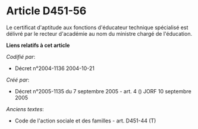 # Article D451-56

Le certificat d'aptitude aux fonctions d'éducateur technique spécialisé est délivré par le recteur d'académie au nom du
ministre chargé de l'éducation.

**Liens relatifs à cet article**

_Codifié par_:

  - Décret n°2004-1136 2004-10-21

_Créé par_:

  - Décret n°2005-1135 du 7 septembre 2005 - art. 4 () JORF 10 septembre 2005

_Anciens textes_:

  - Code de l'action sociale et des familles - art. D451-44 (T)
